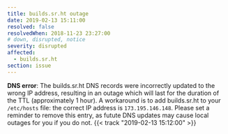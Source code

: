 ```yaml
---
title: builds.sr.ht outage
date: 2019-02-13 15:11:00
resolved: false
resolvedWhen: 2018-11-23 23:27:00
# down, disrupted, notice
severity: disrupted
affected:
  - builds.sr.ht
section: issue
---
```


**DNS error**:
The builds.sr.ht DNS records were incorrectly updated to the wrong IP address,
resulting in an outage which will last for the duration of the TTL
(approximately 1 hour). A workaround is to add builds.sr.ht to your
`/etc/hosts` file: the correct IP address is `173.195.146.148`. Please set a
reminder to remove this entry, as futute DNS updates may cause local outages for
you if you do not.
{{< track "2019-02-13 15:12:00" >}}
